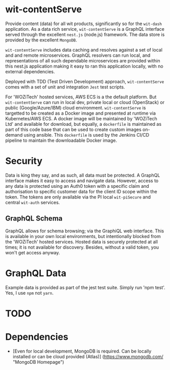 # wit-contentServe
Provide content (data) for all wit products, significantly so for the `wit-dash` application. As a data rich service, `wit-contentServe` is a GraphQL interface served through the excellent `nest.js` (node.js) framework. The data store is provided by the excellent `MongoDB`.

`wit-contentServe` includes data caching and resolves against a set of local and and remote microservices. GraphQL resolvers can run local, and representations of all such dependable microservices are provided within this nest.js application making it easy to ran this application locally, with no external dependencies.

Deployed with TDD (Test Driven Development) approach, `wit-contentServe` comes with a set of unit and integration `Jest` test scripts.

For 'WOZiTech' hosted services, AWS ECS is a the default platform. But `wit-contentServe` can run in local dev, private local or cloud (OpenStack) or public (Google/Azure/IBM) cloud environment. `wit-contentServe` is targetted to be created as a Docker image and presented at runtime via Kubernetes/AWS ECS. A docker image will be maintained by 'WOZiTech Ltd' and available for download, but equally, a `dockerfile` is maintained as part of this code base that can be used to create custom images on-demand using ansible. This `dockerfile` is used by the Jenkins CI/CD pipeline to maintain the downloadable Docker image.

# Security
Data is king they say, and as such, all data must be protected. A GraphQL interface makes it easy to access and navigate data. However, access to any data is protected using an Auth0 token with a specific claim and authorisation to specific customer data for the client ID scope within the token. The tokens are only available via the PI local `wit-piSecure` and central `wit-auth` services.

## GraphQL Schema
GraphQL allows for schema browsing; via the GraphiQL web interface. This is available in your own local environments, but intentionally blocked from the 'WOZiTech' hosted services. Hosted data is securely protected at all times; it is not available for discovery. Besides, without a valid token, you won't get access anyway.

# GraphQL Data
Example data is provided as part of the jest test suite. Simply run 'npm test'. Yes, I use `npm` not `yarn`.

# TODO

# Dependencies
* [Even for local development, MongoDB is required. Can be locally installed or can be cloud provided (Atlas)] (https://www.mongodb.com/ "MongoDB Homepage")
